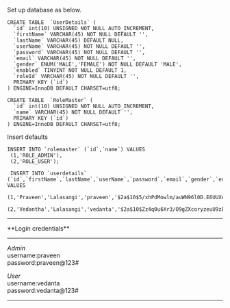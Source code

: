 

Set up database as below.

```mysql
CREATE TABLE  `UserDetails` (
  `id` int(10) UNSIGNED NOT NULL AUTO_INCREMENT,
  `firstName` VARCHAR(45) NOT NULL DEFAULT '',
  `lastName` VARCHAR(45) DEFAULT NULL,
  `userName` VARCHAR(45) NOT NULL DEFAULT '',
  `password` VARCHAR(45) NOT NULL DEFAULT '',
  `email` VARCHAR(45) NOT NULL DEFAULT '',
  `gender` ENUM('MALE','FEMALE') NOT NULL DEFAULT 'MALE',
  `enabled` TINYINT NOT NULL DEFAULT 1,
  `roleId` VARCHAR(45) NOT NULL DEFAULT '',
  PRIMARY KEY (`id`)
) ENGINE=InnoDB DEFAULT CHARSET=utf8;

CREATE TABLE  `RoleMaster` (
  `id` int(10) UNSIGNED NOT NULL AUTO_INCREMENT,
  `name` VARCHAR(45) NOT NULL DEFAULT '',
  PRIMARY KEY (`id`)
) ENGINE=InnoDB DEFAULT CHARSET=utf8;
```

Insert defaults
```mysql
INSERT INTO `rolemaster` (`id`,`name`) VALUES 
 (1,'ROLE_ADMIN'),
 (2,'ROLE_USER');
 
 INSERT INTO `userdetails` (`id`,`firstName`,`lastName`,`userName`,`password`,`email`,`gender`,`enabled`,`roleId`) VALUES 
 (1,'Praveen','Lalasangi','praveen','$2a$10$5/xhPdMowlm/auWN96l0D.E6UUXeyBqJalw.NC4bPk1RhsGDZkE9K','nlpraveennl@gmail.com','MALE',1,'1'),
 (2,'Vedantha','Lalasangi','vedanta','$2a$10$Zz4q0u6Xr3/O9gZXcoryzeuU9zBd2I7pivvqmzSWXZ5fY5PzxI7RK','vedanta@gmail.com','MALE',1,'2');
```
<hr>
**Login credentials**<br>
<hr>

*Admin*<br>
username:praveen<br>
password:praveen@123#<br>

*User*<br>
username:vedanta<br>
password:vedanta@123#<br>
<hr>
